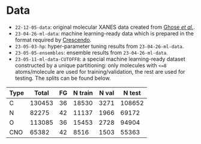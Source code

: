 # Data

- `22-12-05-data`: original molecular XANES data created from [Ghose _et al._](https://doi.org/10.1103/PhysRevResearch.5.013180).
- `23-04-26-ml-data`: machine learning-ready data which is prepared in the format required by [Crescendo](https://github.com/matthewcarbone/Crescendo).
- `23-05-03-hp`: hyper-parameter tuning results from `23-04-26-ml-data`.
- `23-05-05-ensembles`: ensemble results from `23-04-26-ml-data`.
- `23-05-11-ml-data-CUTOFF8`: a special machine learning-ready dataset constructed by a unique partitioning: only molecules with `<=8` atoms/molecule are used for training/validation, the rest are used for testing. The splits can be found below.

| Type | Total  | FG  | N train | N val | N test |
| ---- | ------ | --- | ------- | ----- | ------ |
| C    | 130453 | 36  | 18530   | 3271  | 108652 |
| N    | 82275  | 42  | 11137   | 1966  | 69172  |
| O    | 113085 | 36  | 15453   | 2728  | 94904  |
| CNO  | 65382  | 42  | 8516    | 1503  | 55363  |
